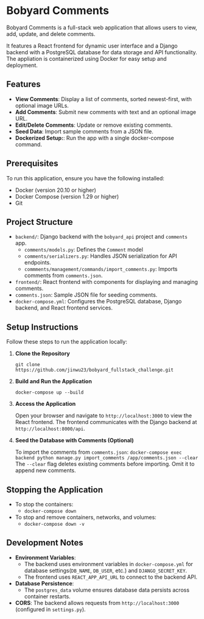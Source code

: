 <h1>Bobyard Comments</h1>
Bobyard Comments is a full-stack web application that allows users to view, add, update, and delete comments.  

It features a React frontend for dynamic user interface and a Django backend with a PostgreSQL database for data storage and API functionality.  
The appliation is containerized using Docker for easy setup and deployment.  

<h2>Features</h2>  

- **View Comments**: Display a list of comments, sorted newest-first, with optional image URLs.
- **Add Comments**: Submit new comments with text and an optional image URL.
- **Edit/Delete Comments**: Update or remove existing comments.
- **Seed Data**: Import sample comments from a JSON file.
- **Dockerized Setup:**: Run the app with a single docker-compose command.

<h2>Prerequisites</h2>
To run this application, ensure you have the following installed:  

- Docker (version 20.10 or higher)
- Docker Compose (version 1.29 or higher)
- Git

<h2>Project Structure</h2>  

- `backend/`: Django backend with the `bobyard_api` project and `comments` app.
  - `comments/models.py`: Defines the `Comment` model
  -  `comments/serializers.py`: Handles JSON serialization for API endpoints.
  -  `commments/management/commands/import_comments.py`: Imports comments from `comments.json`.
-  `frontend/`: React frontend with components for displaying and managing comments.
-  `comments.json`: Sample JSON file for seeding comments.
-  `docker-compose.yml`: Configures the PostgreSQL database, Django backend, and React frontend services.

<h2>Setup Instructions</h2>
Follow these steps to run the application locally:  

1. **Clone the Repository**
   
     `git clone https://github.com/jinwu23/bobyard_fullstack_challenge.git`
3. **Build and Run the Application**
   
     `docker-compose up --build`
5. **Access the Application**
   
     Open your browser and navigate to `http://localhost:3000` to view the React frontend.
     The frontend communicates with the Django backend at `http://localhost:8000/api`.
7. **Seed the Database with Comments (Optional)**
   
     To import the comments from `comments.json`:
     `docker-compose exec backend python manage.py import_comments /app/comments.json --clear`
     The `--clear` flag deletes existing comments before importing. Omit it to append new comments.

<h2>Stopping the Application</h2>  

- To stop the containers:
  - `docker-compose down`
- To stop and remove containers, networks, and volumes:
  - `docker-compose down -v`

<h2>Development Notes</h2>  

- **Environment Variables**:
  - The backend uses environment variables in `docker-compose.yml` for database settings(`DB_NAME`, `DB_USER`, etc.) and `DJANGO_SECRET_KEY`.
  - The frontend uses `REACT_APP_API_URL` to connect to the backend API.
- **Database Persistence**:
  - The `postgres_data` volume ensures database data persists across container restarts.
- **CORS**: The backend allows requests from `http://localhost:3000` (configured in `settings.py`).
 
